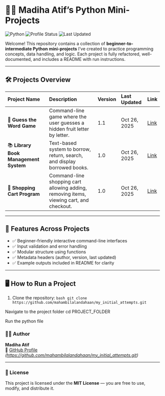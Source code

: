 # 👩‍💻 Madiha Atif’s Python Mini-Projects

![Python](https://img.shields.io/badge/Python-3.x-blue.svg)
![Profile Status](https://img.shields.io/badge/Status-Active-success.svg)
![Last Updated](https://img.shields.io/badge/Last_Updated-October_26,_2025-orange.svg)

Welcome! This repository contains a collection of **beginner-to-intermediate Python mini-projects** I’ve created to practice programming concepts, data handling, and logic. Each project is fully refactored, well-documented, and includes a README with run instructions.

---

## 🛠️ Projects Overview

| Project Name | Description | Version | Last Updated | Link |
|:------------|:------------|:-------|:------------|:-----|
| 🎯 **Guess the Word Game** | Command-line game where the user guesses a hidden fruit letter by letter. | 1.1 | Oct 26, 2025 | [Link](./Guess_the_Word_Game) |
| 📚 **Library Book Management System** | Text-based system to borrow, return, search, and display borrowed books. | 1.0 | Oct 26, 2025 | [Link](./Library_Book_Management) |
| 🛒 **Shopping Cart Program** | Command-line shopping cart allowing adding, removing items, viewing cart, and checkout. | 1.0 | Oct 26, 2025 | [Link](./Shopping_Cart) |

---

## 📌 Features Across Projects
- ✅ Beginner-friendly interactive command-line interfaces  
- ✅ Input validation and error handling  
- ✅ Modular structure using functions  
- ✅ Metadata headers (author, version, last updated)  
- ✅ Example outputs included in README for clarity  

---

## 🖥️ How to Run a Project
1. Clone the repository:
`bash
git clone https://github.com/mahambilalandahaan/my_initial_attempts.git`

Navigate to the project folder
cd PROJECT_FOLDER

Run the python file
### 👩‍💻 Author
**Madiha Atif**  
🔗 [GitHub Profile](https://github.com/) _(https://github.com/mahambilalandahaan/my_initial_attempts.git)_

---

### 📜 License
This project is licensed under the **MIT License** — you are free to use, modify, and distribute it.

